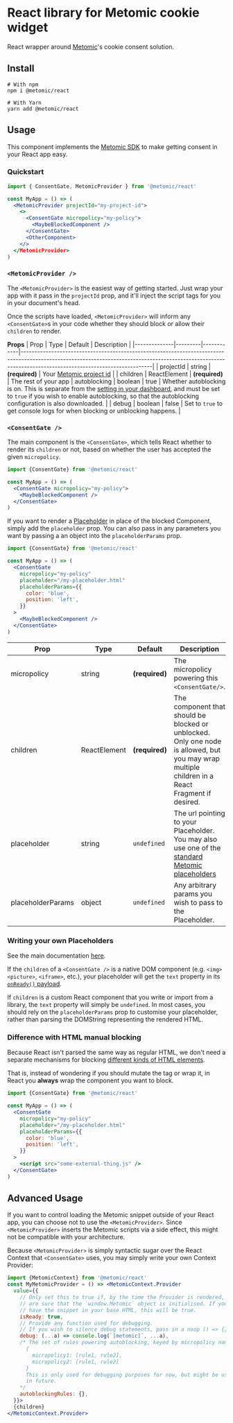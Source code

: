 # React library for Metomic cookie widget

React wrapper around [Metomic](http://metomic.io/)'s cookie consent solution.

## Install
```
# With npm
npm i @metomic/react

# With Yarn
yarn add @metomic/react
```

## Usage

This component implements the [Metomic SDK](https://metomic.io/reference#the-metomic-sdk) to make getting consent in your React app easy.

### Quickstart

```jsx
import { ConsentGate, MetomicProvider } from '@metomic/react'

const MyApp = () => (
  <MetomicProvider projectId="my-project-id">
    <>
      <ConsentGate micropolicy="my-policy">
        <MaybeBlockedComponent />
      </ConsentGate>
      <OtherComponent>
    </>
  </MetomicProvider>
)
```

### `<MetomicProvider />`
The `<MetomicProvider>` is the easiest way of getting started.
Just wrap your app with it pass in the `projectId` prop, and it'll inject the script tags for you in your document's head.

Once the scripts have loaded, `<MetomicProvider>` will inform any
`<ConsentGate>`s in your code whether they should block or allow their `children`
to render.

**Props**
| Prop         | Type    | Default    | Description                                                                                                                                                                                               |
|--------------|---------|------------|-----------------------------------------------------------------------------------------------------------------------------------------------------------------------------------------------------------|
| projectId    | string       | **(required)** | Your [Metomic project id](https://app.metomic.io/dashboard/developers)                                                                                                                                    |
| children     | ReactElement | **(required)** | The rest of your app
| autoblocking | boolean      | true           | Whether autoblocking is on. This is separate from the [setting in your dashboard](https://app.metomic.io/dashboard/autoblocking), and must be set to `true` if you wish to enable autoblocking, so that the autoblocking configuration is also downloaded. |
| debug        | boolean      | false          | Set to `true` to get console logs for when blocking or unblocking happens.                                                                                                                                |


### `<ConsentGate />`
The main component is the `<ConsentGate>`, which tells React whether to
render its `children` or not, based on whether the user has accepted the given
`micropolicy`.

```jsx
import {ConsentGate} from '@metomic/react'

const MyApp = () => (
  <ConsentGate micropolicy="my-policy">
    <MaybeBlockedComponent />
  </ConsentGate>
)
```

If you want to render a [Placeholder](https://metomic.io/docs/placeholders)
in place of the blocked Component, simply add the `placeholder` prop. You
can also pass in any parameters you want by passing a an object into the `placeholderParams` prop.

```jsx
import {ConsentGate} from '@metomic/react'

const MyApp = () => (
  <ConsentGate
    micropolicy="my-policy"
    placeholder="/my-placeholder.html"
    placeholderParams={{
      color: 'blue',
      position: 'left',
    }}
  >
    <MaybeBlockedComponent />
  </ConsentGate>
)
```

| Prop              | Type         | Default     | Description                                                                                                                                     |
|-------------------|--------------|-------------|-------------------------------------------------------------------------------------------------------------------------------------------------|
| micropolicy       | string       | **(required)**  | The micropolicy powering this `<ConsentGate/>`.                                                                                                 |
| children          | ReactElement | **(required)** | The component that should be blocked or unblocked. Only one node is allowed, but you may wrap multiple children in a React Fragment if desired. |
| placeholder       | string       | `undefined`    | The url pointing to your Placeholder. You may also use one of the [standard Metomic placeholders](https://metomic.io/docs/placeholder-library)  |
| placeholderParams | object       | `undefined`    | Any arbitrary params you wish to pass to the Placeholder.                                                                                       |

### Writing your own Placeholders

See the main documentation [here](https://metomic.io/docs/writing-your-own-placeholders).

If the `children` of a `<ConsentGate />` is a native DOM component (e.g. `<img>`
`<picture>`, `<iframe>`, etc.), your placeholder will get the `text` property
in its [`onReady()` payload](https://metomic.io/reference#onready).

If `children` is a custom React component that you write or import from a
library, the `text` property will simply be `undefined`. In most cases, you
should rely on the `placeholderParams` prop to customise your placeholder,
rather than parsing the DOMString representing the rendered HTML.

### Difference with HTML manual blocking
Because React isn't parsed the same way as regular HTML, we don't need a separate
mechanisms for blocking [different kinds of HTML elements](https://metomic.io/docs/manual-blocking).

That is, instead of wondering if you should mutate the tag or wrap it, in React
you **always** wrap the component you want to block.

```jsx
import {ConsentGate} from '@metomic/react'

const MyApp = () => (
  <ConsentGate
    micropolicy="my-policy"
    placeholder="/my-placeholder.html"
    placeholderParams={{
      color: 'blue',
      position: 'left',
    }}
  >
    <script src="some-external-thing.js" />
  </ConsentGate>
)
```

## Advanced Usage

If you want to control loading the Metomic snippet outside of your React app,
you can choose not to use the `<MetomicProvider>`. Since `<MetomicProvider>`
inserts the Metomic scripts via a side effect, this might not be compatible
with your architecture.

Because `<MetomicProvider>` is simply syntactic sugar over the React Context
that `<ConsentGate>` uses, you may simply write your own Context Provider:

```jsx
import {MetomicContext} from '@metomic/react'
const MyMetomicProvider = () => <MetomicContext.Provider
  value={{
    // Only set this to true if, by the time the Provider is rendered, you
    // are sure that the `window.Metomic` object is initialised. If you
    // have the snippet in your base HTML, this will be true.
    isReady: true,
    // Provide any function used for debugging.
    // If you wish to silence debug statements, pass in a noop () => {}
    debug: (...a) => console.log(`[metomic]`, ...a),
    /* The set of rules powering autoblocking, keyed by micropolicy name:
      {
        micropolicy1: [rule1, rule2],
        micropolicy2: [rule1, rule2]
      }
      This is only used for debugging purposes for now, but might be used
      in future.
    */
    autoblockingRules: {},
  }}>
  {children}
</MetomicContext.Provider>
```